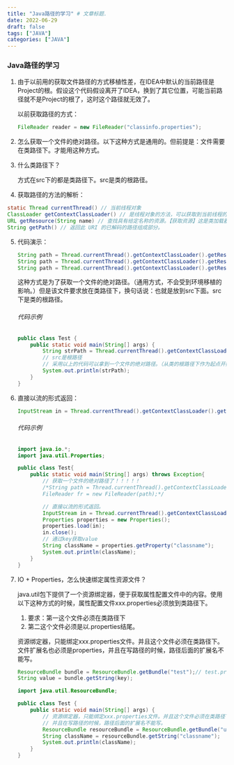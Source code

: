 ```yaml
---
title: "Java路径的学习" # 文章标题.
date: 2022-06-29
draft: false
tags: ["JAVA"]
categories: ["JAVA"]
---
```


### Java路径的学习

1. 由于以前用的获取文件路径的方式移植性差，在IDEA中默认的当前路径是Project的根。假设这个代码假设离开了IDEA，换到了其它位置，可能当前路径就不是Project的根了，这时这个路径就无效了。

   以前获取路径的方式：

   ```java
   FileReader reader = new FileReader("classinfo.properties");
   ```

2. 怎么获取一个文件的绝对路径。以下这种方式是通用的。但前提是：文件需要在类路径下。才能用这种方式。

3. 什么类路径下？

   方式在src下的都是类路径下。src是类的根路径。

4. 获取路径的方法的解析：

```java
static Thread currentThread() // 当前线程对象
ClassLoader getContextClassLoader() // 是线程对象的方法，可以获取到当前线程的类加载器对象。
URL getResource(String name) // 查找具有给定名称的资源。【获取资源】这是类加载器对象的方法，当前线程的类加载器默认从类的根路径下加载资源。
String getPath() // 返回此 URI 的已解码的路径组成部分。
```
5. 代码演示：

   ```java
   String path = Thread.currentThread().getContextClassLoader().getResource("写相对路径，但是这个相对路径从src出发开始找").getPath();
   String path = Thread.currentThread().getContextClassLoader().getResource("abc").getPath(); // 必须保证src下有abc文件。
   String path = Thread.currentThread().getContextClassLoader().getResource("var/db").getPath();  // 必须保证src下有var目录，var目录下有db文件。
   ```

   这种方式是为了获取一个文件的绝对路径。（通用方式，不会受到环境移植的影响。）但是该文件要求放在类路径下，换句话说：也就是放到src下面。src下是类的根路径。

   ###### 代码示例

   ```java
   public class Test {
       public static void main(String[] args) {
           String strPath = Thread.currentThread().getContextClassLoader().getResource("userinfo.properties").getPath(); // 这种方式获取文件绝对路径是通用的。
           // src是根路径
           // 采用以上的代码可以拿到一个文件的绝对路径。（从类的根路径下作为起点开始）
           System.out.println(strPath);
       }
   }
   ```

6. 直接以流的形式返回：

   ```java
   InputStream in = Thread.currentThread().getContextClassLoader().getResourceAsStream("test.properties");
   ```

   ###### 代码示例

   ```java
   import java.io.*;
   import java.util.Properties;
   
   public class Test{
       public static void main(String[] args) throws Exception{
           // 获取一个文件的绝对路径了！！！！！
           /*String path = Thread.currentThread().getContextClassLoader().getResource("userinfo.properties").getPath();
           FileReader fr = new FileReader(path);*/
   
           // 直接以流的形式返回。
           InputStream in = Thread.currentThread().getContextClassLoader().getResourceAsStream("userinfo.properties");
           Properties properties = new Properties();
           properties.load(in);
           in.close();
           // 通过key获取value
           String className = properties.getProperty("classname");
           System.out.println(className);
       }
   }
   ```

7. IO + Properties，怎么快速绑定属性资源文件？

   java.util包下提供了一个资源绑定器，便于获取属性配置文件中的内容。使用以下这种方式的时候，属性配置文件xxx.properties必须放到类路径下。

   1. 要求：第一这个文件必须在类路径下
   2. 第二这个文件必须是以.properties结尾。

   资源绑定器，只能绑定xxx.properties文件。并且这个文件必须在类路径下。文件扩展名也必须是properties，并且在写路径的时候，路径后面的扩展名不能写。

   ```java
   ResourceBundle bundle = ResourceBundle.getBundle("test");// test.properties不写properties
   String value = bundle.getString(key);
   ```

   ```java
   import java.util.ResourceBundle;
   
   public class Test {
       public static void main(String[] args) {
           // 资源绑定器，只能绑定xxx.properties文件。并且这个文件必须在类路径下。文件扩展名也必须是properties
           // 并且在写路径的时候，路径后面的扩展名不能写。
           ResourceBundle resourceBundle = ResourceBundle.getBundle("userinfo");
           String className = resourceBundle.getString("classname");
           System.out.println(className);
       }
   }
   ```

   







